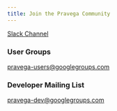 ```yaml
---
title: Join the Pravega Community
---
```


<!--
Copyright Pravega Authors.

Licensed under the Apache License, Version 2.0 (the "License");
you may not use this file except in compliance with the License.
You may obtain a copy of the License at

    http://www.apache.org/licenses/LICENSE-2.0

Unless required by applicable law or agreed to in writing, software
distributed under the License is distributed on an "AS IS" BASIS,
WITHOUT WARRANTIES OR CONDITIONS OF ANY KIND, either express or implied.
See the License for the specific language governing permissions and
limitations under the License.
-->

[Slack Channel](https://pravega-io.slack.com/)

### User Groups
pravega-users@googlegroups.com

### Developer Mailing List
pravega-dev@googlegroups.com
